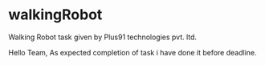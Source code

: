 # walkingRobot
Walking Robot task given by Plus91 technologies pvt. ltd.

Hello Team, 
As expected completion of task i have done it before deadline.

